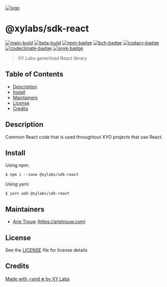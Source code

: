 [![logo][]](https://xylabs.com)

# @xylabs/sdk-react

[![main-build][]][main-build-link]
[![beta-build][]][beta-build-link]
[![npm-badge]][npm-link]
[![bch-badge]][bch-link]
[![codacy-badge]][codacy-link]
[![codeclimate-badge]][codeclimate-link]
[![snyk-badge]][snyk-link]

> XY Labs generlized React library 

## Table of Contents

-   [Description](#description)
-   [Install](#install)
-   [Maintainers](#maintainers)
-   [License](#license)
-   [Credits](#credits)

## Description

Common React code that is used throughtout XYO projects that use React.

## Install

Using npm:

```
$ npm i --save @xylabs/sdk-react
```

Using yarn:

```
$ yarn add @xylabs/sdk-react
```

## Maintainers

-   [Arie Trouw](https://github.com/arietrouw) (https://arietrouw.com)

## License

See the [LICENSE](LICENSE) file for license details

## Credits

[Made with 🔥and ❄️ by XY Labs](https://xylabs.com)

[logo]: https://cdn.xy.company/img/brand/XYPersistentCompany_Logo_Icon_Colored.svg

[main-build]: https://github.com/xylabs/sdk-react/actions/workflows/build-main.yml/badge.svg
[main-build-link]: https://github.com/xylabs/sdk-react/actions/workflows/build-main.yml

[beta-build]: https://github.com/xylabs/sdk-react/actions/workflows/build-beta.yml/badge.svg
[beta-build-link]: https://github.com/xylabs/sdk-react/actions/workflows/build-beta.yml

[npm-badge]: https://img.shields.io/npm/v/@xylabs/sdk-react.svg
[npm-link]: https://www.npmjs.com/package/@xylabs/sdk-react

[bch-badge]: https://bettercodehub.com/edge/badge/xylabs/sdk-react?branch=main
[bch-link]: https://bettercodehub.com/results/xylabs/sdk-react

[codacy-badge]: https://app.codacy.com/project/badge/Grade/c2a69d4530ed4b7da6ddb070169dd339
[codacy-link]: https://www.codacy.com/gh/xylabs/sdk-react/dashboard?utm_source=github.com&utm_medium=referral&utm_content=xylabs/sdk-react&utm_campaign=Badge_Grade

[codeclimate-badge]: https://api.codeclimate.com/v1/badges/c461e0bc2b00c0b01ac0/maintainability
[codeclimate-link]: https://codeclimate.com/github/xylabs/sdk-react/maintainability

[snyk-badge]: https://snyk.io/test/github/xylabs/sdk-react/badge.svg?targetFile=package.json
[snyk-link]: https://snyk.io/test/github/xylabs/sdk-react?targetFile=package.json
